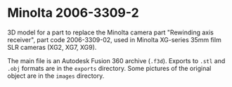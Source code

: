 
Minolta 2006-3309-2
===================

3D model for a part to replace the Minolta camera part "Rewinding axis
receiver", part code 2006-3309-02, used in Minolta XG-series 35mm film
SLR cameras (XG2, XG7, XG9).

The main file is an Autodesk Fusion 360 archive (`.f3d`). Exports to
`.stl` and `.obj` formats are in the `exports` directory. Some
pictures of the original object are in the `images` directory.

